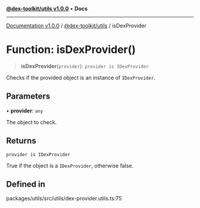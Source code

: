 [**@dex-toolkit/utils v1.0.0**](../README.md) • **Docs**

***

[Documentation v1.0.0](../../../packages.md) / [@dex-toolkit/utils](../README.md) / isDexProvider

# Function: isDexProvider()

> **isDexProvider**(`provider`): `provider is IDexProvider`

Checks if the provided object is an instance of `IDexProvider`.

## Parameters

• **provider**: `any`

The object to check.

## Returns

`provider is IDexProvider`

True if the object is a `IDexProvider`, otherwise false.

## Defined in

packages/utils/src/utils/dex-provider.utils.ts:75
